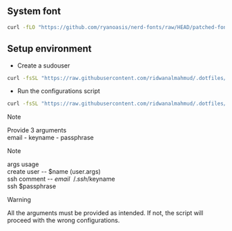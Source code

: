 ## System font
```bash
curl -fLO "https://github.com/ryanoasis/nerd-fonts/raw/HEAD/patched-fonts/JetBrainsMono/Ligatures/Regular/JetBrainsMonoNerdFont-Regular.ttf"
```

## Setup environment

- Create a sudouser
```bash
curl -fsSL "https://raw.githubusercontent.com/ridwanalmahmud/.dotfiles/refs/heads/master/scripts/setup/sudouser.sh" | sh -s -- <user.args>
```

- Run the configurations script
```bash
curl -fsSL "https://raw.githubusercontent.com/ridwanalmahmud/.dotfiles/refs/heads/nix/scripts/RUN" | sh -s -- <args>
```

> [!NOTE]
> Provide 3 arguments \
email - keyname - passphrase

> [!NOTE]
> args usage \
create user -- $name (user.args)\
ssh comment -- $email\
~/.ssh/$keyname \
ssh $passphrase

> [!WARNING]
> All the arguments must be provided as intended.
If not, the script will proceed with the wrong configurations.

